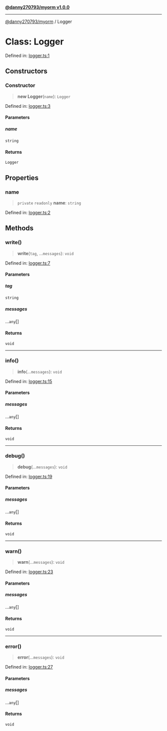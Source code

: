 [**@danny270793/myorm v1.0.0**](../README.md)

***

[@danny270793/myorm](../globals.md) / Logger

# Class: Logger

Defined in: [logger.ts:1](https://github.com/danny270793/MyORM/blob/9faec68ed1d5f8ec030994851f3cd734dd1ff811/src/libraries/logger.ts#L1)

## Constructors

### Constructor

> **new Logger**(`name`): `Logger`

Defined in: [logger.ts:3](https://github.com/danny270793/MyORM/blob/9faec68ed1d5f8ec030994851f3cd734dd1ff811/src/libraries/logger.ts#L3)

#### Parameters

##### name

`string`

#### Returns

`Logger`

## Properties

### name

> `private` `readonly` **name**: `string`

Defined in: [logger.ts:2](https://github.com/danny270793/MyORM/blob/9faec68ed1d5f8ec030994851f3cd734dd1ff811/src/libraries/logger.ts#L2)

## Methods

### write()

> **write**(`tag`, ...`messages`): `void`

Defined in: [logger.ts:7](https://github.com/danny270793/MyORM/blob/9faec68ed1d5f8ec030994851f3cd734dd1ff811/src/libraries/logger.ts#L7)

#### Parameters

##### tag

`string`

##### messages

...`any`[]

#### Returns

`void`

***

### info()

> **info**(...`messages`): `void`

Defined in: [logger.ts:15](https://github.com/danny270793/MyORM/blob/9faec68ed1d5f8ec030994851f3cd734dd1ff811/src/libraries/logger.ts#L15)

#### Parameters

##### messages

...`any`[]

#### Returns

`void`

***

### debug()

> **debug**(...`messages`): `void`

Defined in: [logger.ts:19](https://github.com/danny270793/MyORM/blob/9faec68ed1d5f8ec030994851f3cd734dd1ff811/src/libraries/logger.ts#L19)

#### Parameters

##### messages

...`any`[]

#### Returns

`void`

***

### warn()

> **warn**(...`messages`): `void`

Defined in: [logger.ts:23](https://github.com/danny270793/MyORM/blob/9faec68ed1d5f8ec030994851f3cd734dd1ff811/src/libraries/logger.ts#L23)

#### Parameters

##### messages

...`any`[]

#### Returns

`void`

***

### error()

> **error**(...`messages`): `void`

Defined in: [logger.ts:27](https://github.com/danny270793/MyORM/blob/9faec68ed1d5f8ec030994851f3cd734dd1ff811/src/libraries/logger.ts#L27)

#### Parameters

##### messages

...`any`[]

#### Returns

`void`
